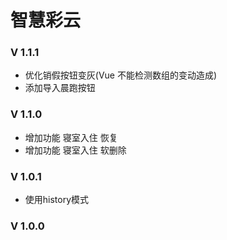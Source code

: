 <!--
 * @Author: 邹洋
 * @Date: 2021-05-19 23:35:22
 * @Email: 2810201146@qq.com
 * @LastEditors:  
 * @LastEditTime: 2021-09-24 14:41:36
 * @Description: 
-->
# 智慧彩云
### V 1.1.1
- 优化销假按钮变灰(Vue 不能检测数组的变动造成)
- 添加导入晨跑按钮
### V 1.1.0
- 增加功能 寝室入住 恢复
- 增加功能 寝室入住 软删除
### V 1.0.1
- 使用history模式
### V 1.0.0